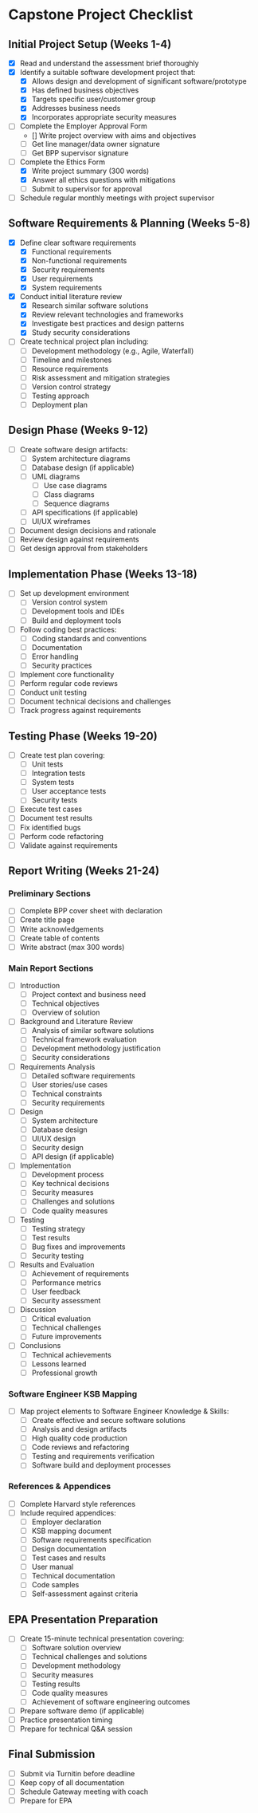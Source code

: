 # Capstone Project Checklist

## Initial Project Setup (Weeks 1-4)
- [x] Read and understand the assessment brief thoroughly
- [x] Identify a suitable software development project that:
  - [x] Allows design and development of significant software/prototype
  - [x] Has defined business objectives
  - [x] Targets specific user/customer group
  - [x] Addresses business needs
  - [x] Incorporates appropriate security measures
- [ ] Complete the Employer Approval Form
  - [] Write project overview with aims and objectives
  - [ ] Get line manager/data owner signature
  - [ ] Get BPP supervisor signature
- [ ] Complete the Ethics Form
  - [x] Write project summary (300 words)
  - [x] Answer all ethics questions with mitigations
  - [ ] Submit to supervisor for approval
- [ ] Schedule regular monthly meetings with project supervisor

## Software Requirements & Planning (Weeks 5-8)
- [x] Define clear software requirements
  - [x] Functional requirements
  - [x] Non-functional requirements
  - [x] Security requirements
  - [x] User requirements
  - [x] System requirements
- [x] Conduct initial literature review
  - [x] Research similar software solutions
  - [x] Review relevant technologies and frameworks
  - [x] Investigate best practices and design patterns
  - [x] Study security considerations
- [ ] Create technical project plan including:
  - [ ] Development methodology (e.g., Agile, Waterfall)
  - [ ] Timeline and milestones
  - [ ] Resource requirements
  - [ ] Risk assessment and mitigation strategies
  - [ ] Version control strategy
  - [ ] Testing approach
  - [ ] Deployment plan

## Design Phase (Weeks 9-12)
- [ ] Create software design artifacts:
  - [ ] System architecture diagrams
  - [ ] Database design (if applicable)
  - [ ] UML diagrams
    - [ ] Use case diagrams
    - [ ] Class diagrams
    - [ ] Sequence diagrams
  - [ ] API specifications (if applicable)
  - [ ] UI/UX wireframes
- [ ] Document design decisions and rationale
- [ ] Review design against requirements
- [ ] Get design approval from stakeholders

## Implementation Phase (Weeks 13-18)
- [ ] Set up development environment
  - [ ] Version control system
  - [ ] Development tools and IDEs
  - [ ] Build and deployment tools
- [ ] Follow coding best practices:
  - [ ] Coding standards and conventions
  - [ ] Documentation
  - [ ] Error handling
  - [ ] Security practices
- [ ] Implement core functionality
- [ ] Perform regular code reviews
- [ ] Conduct unit testing
- [ ] Document technical decisions and challenges
- [ ] Track progress against requirements

## Testing Phase (Weeks 19-20)
- [ ] Create test plan covering:
  - [ ] Unit tests
  - [ ] Integration tests
  - [ ] System tests
  - [ ] User acceptance tests
  - [ ] Security tests
- [ ] Execute test cases
- [ ] Document test results
- [ ] Fix identified bugs
- [ ] Perform code refactoring
- [ ] Validate against requirements

## Report Writing (Weeks 21-24)

### Preliminary Sections
- [ ] Complete BPP cover sheet with declaration
- [ ] Create title page
- [ ] Write acknowledgements
- [ ] Create table of contents
- [ ] Write abstract (max 300 words)

### Main Report Sections
- [ ] Introduction
  - [ ] Project context and business need
  - [ ] Technical objectives
  - [ ] Overview of solution

- [ ] Background and Literature Review
  - [ ] Analysis of similar software solutions
  - [ ] Technical framework evaluation
  - [ ] Development methodology justification
  - [ ] Security considerations

- [ ] Requirements Analysis
  - [ ] Detailed software requirements
  - [ ] User stories/use cases
  - [ ] Technical constraints
  - [ ] Security requirements

- [ ] Design
  - [ ] System architecture
  - [ ] Database design
  - [ ] UI/UX design
  - [ ] Security design
  - [ ] API design (if applicable)

- [ ] Implementation
  - [ ] Development process
  - [ ] Key technical decisions
  - [ ] Security measures
  - [ ] Challenges and solutions
  - [ ] Code quality measures

- [ ] Testing
  - [ ] Testing strategy
  - [ ] Test results
  - [ ] Bug fixes and improvements
  - [ ] Security testing

- [ ] Results and Evaluation
  - [ ] Achievement of requirements
  - [ ] Performance metrics
  - [ ] User feedback
  - [ ] Security assessment

- [ ] Discussion
  - [ ] Critical evaluation
  - [ ] Technical challenges
  - [ ] Future improvements

- [ ] Conclusions
  - [ ] Technical achievements
  - [ ] Lessons learned
  - [ ] Professional growth

### Software Engineer KSB Mapping
- [ ] Map project elements to Software Engineer Knowledge & Skills:
  - [ ] Create effective and secure software solutions
  - [ ] Analysis and design artifacts
  - [ ] High quality code production
  - [ ] Code reviews and refactoring
  - [ ] Testing and requirements verification
  - [ ] Software build and deployment processes

### References & Appendices
- [ ] Complete Harvard style references
- [ ] Include required appendices:
  - [ ] Employer declaration
  - [ ] KSB mapping document
  - [ ] Software requirements specification
  - [ ] Design documentation
  - [ ] Test cases and results
  - [ ] User manual
  - [ ] Technical documentation
  - [ ] Code samples
  - [ ] Self-assessment against criteria

## EPA Presentation Preparation
- [ ] Create 15-minute technical presentation covering:
  - [ ] Software solution overview
  - [ ] Technical challenges and solutions
  - [ ] Development methodology
  - [ ] Security measures
  - [ ] Testing results
  - [ ] Code quality measures
  - [ ] Achievement of software engineering outcomes
- [ ] Prepare software demo (if applicable)
- [ ] Practice presentation timing
- [ ] Prepare for technical Q&A session

## Final Submission
- [ ] Submit via Turnitin before deadline
- [ ] Keep copy of all documentation
- [ ] Schedule Gateway meeting with coach
- [ ] Prepare for EPA
